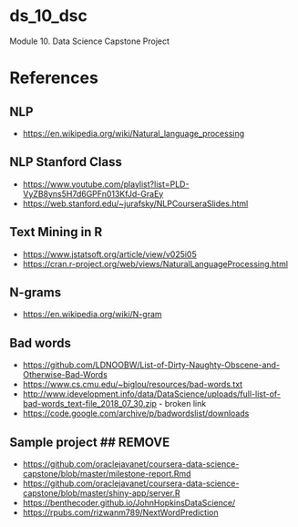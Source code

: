 # ds_10_dsc
Module 10. Data Science Capstone Project

# References
## NLP
- https://en.wikipedia.org/wiki/Natural_language_processing

## NLP Stanford Class
- https://www.youtube.com/playlist?list=PLD-VyZB8yns5H7d6GPFn013KfJd-GraEy
- https://web.stanford.edu/~jurafsky/NLPCourseraSlides.html

## Text Mining in R
- https://www.jstatsoft.org/article/view/v025i05
- https://cran.r-project.org/web/views/NaturalLanguageProcessing.html

## N-grams
- https://en.wikipedia.org/wiki/N-gram

## Bad words
- https://github.com/LDNOOBW/List-of-Dirty-Naughty-Obscene-and-Otherwise-Bad-Words
- https://www.cs.cmu.edu/~biglou/resources/bad-words.txt
- http://www.idevelopment.info/data/DataScience/uploads/full-list-of-bad-words_text-file_2018_07_30.zip - broken link
- https://code.google.com/archive/p/badwordslist/downloads


## Sample project ## REMOVE ##
- https://github.com/oraclejavanet/coursera-data-science-capstone/blob/master/milestone-report.Rmd
- https://github.com/oraclejavanet/coursera-data-science-capstone/blob/master/shiny-app/server.R
- https://benthecoder.github.io/JohnHopkinsDataScience/
- https://rpubs.com/rizwanm789/NextWordPrediction
